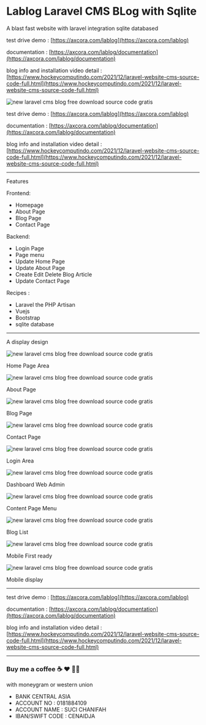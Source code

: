 # Lablog Laravel CMS BLog with Sqlite

A blast fast website with laravel integration sqlite databased
 
test drive demo : [https://axcora.com/lablog](https://axcora.com/lablog)

documentation : [https://axcora.com/lablog/documentation](https://axcora.com/lablog/documentation)

blog info and installation video detail : [https://www.hockeycomputindo.com/2021/12/laravel-website-cms-source-code-full.html](https://www.hockeycomputindo.com/2021/12/laravel-website-cms-source-code-full.html)

![new laravel cms blog free download source code gratis](https://1.bp.blogspot.com/-O7kC0ZSIxvA/Yauh-K0ZmUI/AAAAAAAASJ8/DQ4HauqmtLwYXtZmhDKY8BxqHgdUi4WegCNcBGAsYHQ/s1024/laravel%2Bcms%2Bblog%2Bnew%2Bfree%2Bdownload%2Bsource%2Bcode%2Bgratis.jpg)
 
test drive demo : [https://axcora.com/lablog](https://axcora.com/lablog)

documentation : [https://axcora.com/lablog/documentation](https://axcora.com/lablog/documentation)

blog info and installation video detail : [https://www.hockeycomputindo.com/2021/12/laravel-website-cms-source-code-full.html](https://www.hockeycomputindo.com/2021/12/laravel-website-cms-source-code-full.html)


-----------------------------------------------------------------------------

Features 

Frontend:
+ Homepage
+ About Page
+ Blog Page
+ Contact Page

Backend:
+ Login Page
+ Page menu
+ Update Home Page
+ Update About Page
+ Create Edit Delete Blog Article
+ Update Contact Page

Recipes :
+ Laravel the PHP Artisan
+ Vuejs
+ Bootstrap
+ sqlite database

-----------------------------------------------------------------------------

A display design

![new laravel cms blog free download source code gratis](https://1.bp.blogspot.com/-QhAl5WvE9lI/YauiC9xXAfI/AAAAAAAASKo/62E9MyS6tXQ03UUn3wcN1-U-Ir8rtPdJACNcBGAsYHQ/s1740/laravel%2Bsource%2Bcode%2Bcms%2Bblog%2Bweb%2Bnew%2Bmodern%2Bwith%2Bsqlite%2Bfast%2Band%2BSEO%2Bwebsite%2B%252819%2529.png)

Home Page Area

![new laravel cms blog free download source code gratis](https://1.bp.blogspot.com/-flfIOh02xMM/YauiCJ_uOkI/AAAAAAAASKg/SXoJ0-zFe6QKN3w2_EVSVWdyqcbFXFzPACNcBGAsYHQ/s1412/laravel%2Bsource%2Bcode%2Bcms%2Bblog%2Bweb%2Bnew%2Bmodern%2Bwith%2Bsqlite%2Bfast%2Band%2BSEO%2Bwebsite%2B%252818%2529.png)

About Page


![new laravel cms blog free download source code gratis](https://1.bp.blogspot.com/-mw6RSQBD0bc/YauiCSHEpgI/AAAAAAAASKk/fx73ieDkaXEa-uCVKo-OWxRpESMSimosgCNcBGAsYHQ/s1597/laravel%2Bsource%2Bcode%2Bcms%2Bblog%2Bweb%2Bnew%2Bmodern%2Bwith%2Bsqlite%2Bfast%2Band%2BSEO%2Bwebsite%2B%252817%2529.png)

Blog Page


![new laravel cms blog free download source code gratis](https://1.bp.blogspot.com/-CfmBiarzU2Q/YauiA8O80WI/AAAAAAAASKc/iVIQIT1pifUcWzn_dlJkNZ7zLxjgkXmqACNcBGAsYHQ/s1349/laravel%2Bsource%2Bcode%2Bcms%2Bblog%2Bweb%2Bnew%2Bmodern%2Bwith%2Bsqlite%2Bfast%2Band%2BSEO%2Bwebsite%2B%252816%2529.png)

Contact Page


![new laravel cms blog free download source code gratis](https://1.bp.blogspot.com/-jI_yKxoHNvA/YauiAuiInQI/AAAAAAAASKY/Twv2aYl1yK8qFn3Bdc3a9sH7rSiO73sDwCNcBGAsYHQ/s1366/laravel%2Bsource%2Bcode%2Bcms%2Bblog%2Bweb%2Bnew%2Bmodern%2Bwith%2Bsqlite%2Bfast%2Band%2BSEO%2Bwebsite%2B%252815%2529.png)

Login Area


![new laravel cms blog free download source code gratis](https://1.bp.blogspot.com/-fGyrv_EQbM4/YauiARmdMlI/AAAAAAAASKU/hPpl8cv8K7YYvY8kCb_Ylmxo0IlUhKUSwCNcBGAsYHQ/s1366/laravel%2Bsource%2Bcode%2Bcms%2Bblog%2Bweb%2Bnew%2Bmodern%2Bwith%2Bsqlite%2Bfast%2Band%2BSEO%2Bwebsite%2B%252814%2529.png)

Dashboard Web Admin


![new laravel cms blog free download source code gratis](https://1.bp.blogspot.com/-tQl9qJUM07I/Yauh_iBq1pI/AAAAAAAASKQ/VQ8LVhH_CZ8FWbrLlxoruQDrc0dQIOk3ACNcBGAsYHQ/s1349/laravel%2Bsource%2Bcode%2Bcms%2Bblog%2Bweb%2Bnew%2Bmodern%2Bwith%2Bsqlite%2Bfast%2Band%2BSEO%2Bwebsite%2B%252813%2529.png)

Content Page Menu


![new laravel cms blog free download source code gratis](https://1.bp.blogspot.com/-Rp2k-G7_9CE/Yauh-CqFpDI/AAAAAAAASKA/iNL9O6vfTtw1xxCn4au7dR3TeGsAFp7GACNcBGAsYHQ/s1390/laravel%2Bsource%2Bcode%2Bcms%2Bblog%2Bweb%2Bnew%2Bmodern%2Bwith%2Bsqlite%2Bfast%2Band%2BSEO%2Bwebsite%2B%252810%2529.png)

Blog List


![new laravel cms blog free download source code gratis](https://1.bp.blogspot.com/-6iwdt3lm1PU/YauiEAtK25I/AAAAAAAASK4/M0wWyNbfUeshHLGsVfUr7CaLx2hDcnh2gCNcBGAsYHQ/s677/laravel%2Bsource%2Bcode%2Bcms%2Bblog%2Bweb%2Bnew%2Bmodern%2Bwith%2Bsqlite%2Bfast%2Band%2BSEO%2Bwebsite%2B%25285%2529.png)

Mobile First ready


![new laravel cms blog free download source code gratis](https://1.bp.blogspot.com/-x48iWb2UiI0/YauiDPujKqI/AAAAAAAASKs/es3Aq2MQCogoqYlIRWGzeQDwIgzkU-LlQCNcBGAsYHQ/s677/laravel%2Bsource%2Bcode%2Bcms%2Bblog%2Bweb%2Bnew%2Bmodern%2Bwith%2Bsqlite%2Bfast%2Band%2BSEO%2Bwebsite%2B%25282%2529.png)

Mobile display



-----------------------------------------------------------------------------


test drive demo : [https://axcora.com/lablog](https://axcora.com/lablog)

documentation : [https://axcora.com/lablog/documentation](https://axcora.com/lablog/documentation)

blog info and installation video detail : [https://www.hockeycomputindo.com/2021/12/laravel-website-cms-source-code-full.html](https://www.hockeycomputindo.com/2021/12/laravel-website-cms-source-code-full.html)


-----------------------------------------------------------------------------

### Buy me a coffee ☕️ ❤️  ✌🏻 

with moneygram or western union

+ BANK CENTRAL ASIA
+ ACCOUNT NO : 0181884109
+ ACCOUNT NAME : SUCI CHANIFAH
+ IBAN/SWIFT CODE : CENAIDJA
